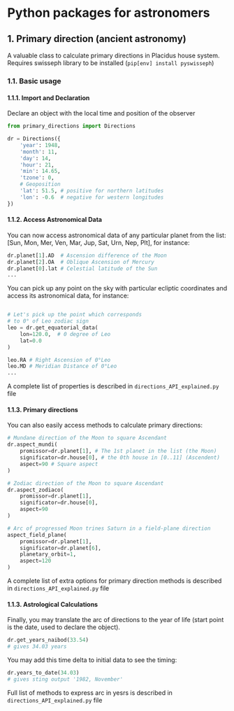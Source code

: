 # Python packages for astronomers
## 1. Primary direction (ancient astronomy)

A valuable class to calculate primary directions in Placidus house system. Requires swisseph library to be installed (`pip[env] install pyswisseph`)

### 1.1. Basic usage
#### 1.1.1. Import and Declaration

Declare an object with the local time and position of the observer

```python
from primary_directions import Directions

dr = Directions({
    'year': 1948,
    'month': 11,
    'day': 14,
    'hour': 21,
    'min': 14.65,
    'tzone': 0,
    # Geoposition
    'lat': 51.5, # positive for northern latitudes
    'lon': -0.6  # negative for western longitudes
})
```
#### 1.1.2. Access Astronomical Data

You can now access astronomical data of any particular planet from the list:
[Sun, Mon, Mer, Ven, Mar, Jup, Sat, Urn, Nep, Plt], for instance:

```python
dr.planet[1].AD  # Ascension difference of the Moon
dr.planet[2].OA  # Oblique Ascension of Mercury
dr.planet[0].lat # Celestial latitude of the Sun
...
```

You can pick up any point on the sky with particular ecliptic coordinates and access its astronomical data, for instance:

```python

# Let's pick up the point which corresponds
# to 0° of Leo zodiac sign
leo = dr.get_equatorial_data(
    lon=120.0,  # 0 degree of Leo
    lat=0.0
)

leo.RA # Right Ascension of 0°Leo
leo.MD # Meridian Distance of 0°Leo
...
```

A complete list of properties is described in `directions_API_explained.py` file

#### 1.1.3. Primary directions

You can also easily access methods to calculate primary directions:

```python
# Mundane direction of the Moon to square Ascendant
dr.aspect_mundi(
    promissor=dr.planet[1], # The 1st planet in the list (the Moon)
    significator=dr.house[0], # the 0th house in [0..11] (Ascendent)
    aspect=90 # Square aspect
)

# Zodiac direction of the Moon to square Ascendant
dr.aspect_zodiaco(
    promissor=dr.planet[1],
    significator=dr.house[0],
    aspect=90
)

# Arc of progressed Moon trines Saturn in a field-plane direction
aspect_field_plane(
    promissor=dr.planet[1], 
    significator=dr.planet[6], 
    planetary_orbit=1,
    aspect=120
)
```

A complete list of extra options for primary direction methods is described in `directions_API_explained.py` file

#### 1.1.3. Astrological Calculations

Finally, you may translate the arc of directions to the year of life (start point is the date, used to declare the object).

```python
dr.get_years_naibod(33.54)
# gives 34.03 years
```

You may add this time delta to initial data to see the timing:

```python
dr.years_to_date(34.03)
# gives sting output '1982, November'
```
Full list of methods to express arc in yesrs is described in `directions_API_explained.py` file